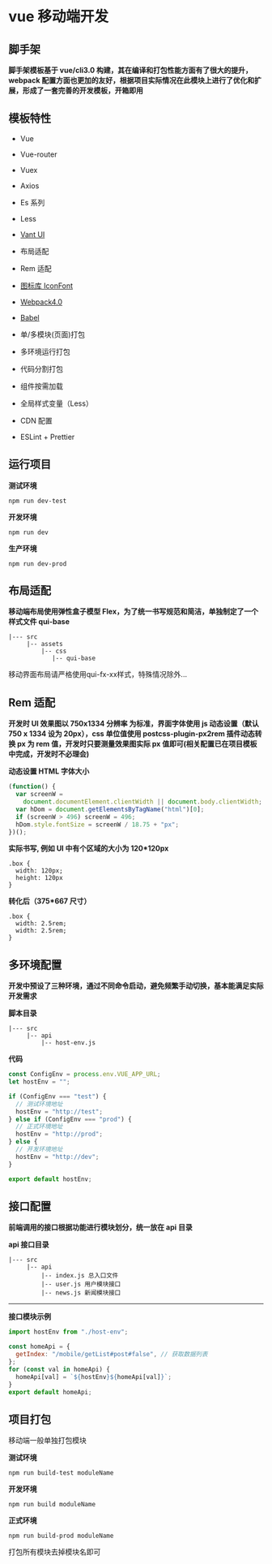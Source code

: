 # vue 移动端开发

## 脚手架

**脚手架模板基于 vue/cli3.0 构建，其在编译和打包性能方面有了很大的提升，webpack 配置方面也更加的友好，根据项目实际情况在此模块上进行了优化和扩展，形成了一套完善的开发模板，开箱即用**

## 模板特性

- Vue

- Vue-router

- Vuex

- Axios

- Es 系列

- Less

- [Vant UI](https://youzan.github.io/vant/#/) <i class="fa fa-link"></i>

- 布局适配

- Rem 适配

- [图标库 IconFont](https://www.iconfont.cn/) <i class="fa fa-link"></i>

- [Webpack4.0](https://www.webpackjs.com/) <i class="fa fa-link"></i>

- [Babel](https://www.babeljs.cn/) <i class="fa fa-link"></i>

- 单/多模块(页面)打包

- 多环境运行打包

- 代码分割打包

- 组件按需加载

- 全局样式变量（Less）

- CDN 配置

- ESLint + Prettier

## 运行项目

**测试环境**

```
npm run dev-test
```

**开发环境**

```
npm run dev
```

**生产环境**

```
npm run dev-prod
```

## 布局适配

**移动端布局使用弹性盒子模型 Flex，为了统一书写规范和简洁，单独制定了一个样式文件 qui-base**

```
|--- src
     |-- assets
         |-- css
            |-- qui-base
```

<p class="tip-danger">
  移动界面布局请严格使用qui-fx-xx样式，特殊情况除外...
</p>

## Rem 适配

**开发时 UI 效果图以 750x1334 分辨率 为标准，界面字体使用 js 动态设置（默认 750 x 1334 设为 20px），css 单位值使用 postcss-plugin-px2rem 插件动态转换 px 为 rem 值，开发时只要测量效果图实际 px 值即可(相关配置已在项目模板中完成，开发时不必理会)**

**动态设置 HTML 字体大小**

```js
(function() {
  var screenW =
    document.documentElement.clientWidth || document.body.clientWidth;
  var hDom = document.getElementsByTagName("html")[0];
  if (screenW > 496) screenW = 496;
  hDom.style.fontSize = screenW / 18.75 + "px";
})();
```

**实际书写, 例如 UI 中有个区域的大小为 120\*120px**

```
.box {
  width: 120px;
  height: 120px
}
```

**转化后（375\*667 尺寸）**

```
.box {
  width: 2.5rem;
  width: 2.5rem;
}
```

## 多环境配置

**开发中预设了三种环境，通过不同命令启动，避免频繁手动切换，基本能满足实际开发需求**

**脚本目录**

```
|--- src
     |-- api
         |-- host-env.js
```

**代码**

```js
const ConfigEnv = process.env.VUE_APP_URL;
let hostEnv = "";

if (ConfigEnv === "test") {
  // 测试环境地址
  hostEnv = "http://test";
} else if (ConfigEnv === "prod") {
  // 正式环境地址
  hostEnv = "http://prod";
} else {
  // 开发环境地址
  hostEnv = "http://dev";
}

export default hostEnv;
```

## 接口配置

**前端调用的接口根据功能进行模块划分，统一放在 api 目录**

**api 接口目录**

```
|--- src
     |-- api
         |-- index.js 总入口文件
         |-- user.js 用户模块接口
         |-- news.js 新闻模块接口
```

---

**接口模块示例**

```js
import hostEnv from "./host-env";

const homeApi = {
  getIndex: "/mobile/getList#post#false", // 获取数据列表
};
for (const val in homeApi) {
  homeApi[val] = `${hostEnv}${homeApi[val]}`;
}
export default homeApi;
```

## 项目打包

<p class="tip-info">
  移动端一般单独打包模块
</p>

**测试环境**

```
npm run build-test moduleName
```

**开发环境**

```
npm run build moduleName
```

**正式环境**

```
npm run build-prod moduleName
```

<p class="tip-warn">
  打包所有模块去掉模块名即可
</p>
